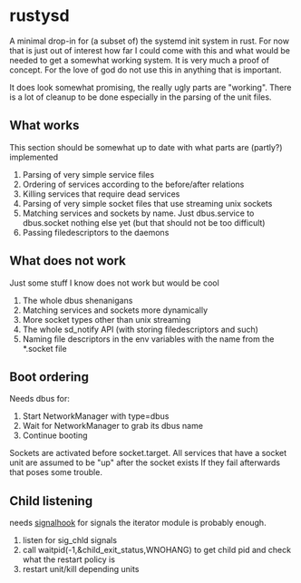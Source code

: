 # rustysd
A minimal drop-in for (a subset of) the systemd init system in rust. For now that is just out of interest how far I could come with this 
and what would be needed to get a somewhat working system. It is very much a proof of concept. For the love of god do not use this
in anything that is important.

It does look somewhat promising, the really ugly parts are "working". There is a lot of cleanup to be done especially in the parsing of the
unit files.

## What works
This section should be somewhat up to date with what parts are (partly?) implemented

1. Parsing of very simple service files
1. Ordering of services according to the before/after relations
1. Killing services that require dead services 
1. Parsing of very simple socket files that use streaming unix sockets
1. Matching services and sockets by name. Just dbus.service to dbus.socket nothing else yet (but that should not be too difficult)
1. Passing filedescriptors to the daemons

## What does not work
Just some stuff I know does not work but would be cool

1. The whole dbus shenanigans
1. Matching services and sockets more dynamically
1. More socket types other than unix streaming
1. The whole sd_notify API (with storing filedescriptors and such)
1. Naming file descriptors in the env variables with the name from the *.socket file

## Boot ordering
Needs dbus for:
1. Start NetworkManager with type=dbus
2. Wait for NetworkManager to grab its dbus name
3. Continue booting

Sockets are activated before socket.target. All services that have a socket unit are assumed to be "up" after the socket exists
If they fail afterwards that poses some trouble.

## Child listening
needs [signalhook](https://github.com/vorner/signal-hook) for signals
the iterator module is probably enough. 
1. listen for sig_chld signals
2. call waitpid(-1,&child_exit_status,WNOHANG) to get child pid and check what the restart policy is
3. restart unit/kill depending units
